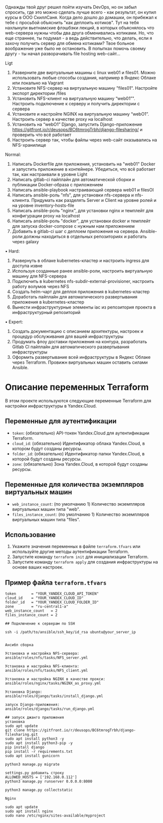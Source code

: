 ﻿Однажды твой друг решил пойти изучать DevOps, но он забыл спросить,
где это можно сделать лучше всего - как результат, он купил курсы в 
ООО СкиллСаня. Когда дело дошло до домашки, он прибежал к тебе с просьбой 
объяснить "как деплоить котиков". Тут на тебя нахлынули вьетнамские флэшбэки 
лекций, в которых объяснялось что web-сервера нужны чтобы два друга обменивались 
котиками. Но, что еще страннее, ты подумал - а ведь действительно, что делать, 
если я захочу получить сервер для обмена котиками? Твое больное воображение уже 
было не остановить. В попытках помочь своему другу - ты начал 
разворачивать file hosting web-сайт...

Ligt

1. Разверните две виртуальные машины с linux web01 и
files01. Можно использовать любые способы создания,
например в Яндекс Облаке или локально на Vagrant
2. Установите NFS-сервер на виртуальную машину "files01".
Настройте экспорт директории /files
3. Установить NFS-клиент на виртуальную машину “web01”".
Настроить подключение к серверу и получить директории с
сервера
4. Установите и настройте NGINX на виртуальную машину
“webО1”. Настроить сервер в качестве proxy на localhost
5. Установить на “webО1” Django, запустить Django-приложение
https://gitfront.io/r/deusops/BC6tmrogTrbh/django-filesharing/ 
и проверить что всё работает
6. Настроить сервер так, чтобы файлы через web-сайт
оказывались на NFS-хранилище

﻿Normal:
1. Написать Dockerfile для приложения, установить на "web01" Docker 
и запустить приложение в контейнере. Убедиться, что всё работает так,
как настраивали в уровне Light
2. Написать gitlab-ci пайплайн для автоматической сборки и 
публикации Docker-образа с приложением
3. Написать ansible-playbook настраивающий сервера web01 и filesOI
4. Написать ansible-роль "nfs", для установки nfs-сервера и nfs-клиента. 
Придумать как разделять Server и Client на уровне ролей и 
на уровне inventory-hosts-file
5. Написать ansible-роль "nginx", для установки nginx и 
темплейт для конфигурации proxy на localhost
6. Написать ansible-роль "docker", для установки docker и 
темплейт для запуска docker-compose с нужным нам приложением
7. Добавить в gitlab-ci шаг с деплоем приложения на сервера. 
Ansible-роли должны находиться в отдельных репозиториях и работать через galaxy

﻿• Hard:
1. Развернуть в облаке kubernetes-кластер и настроить ingress для доступа извне
2. Используя созданные ранее ansible-роли, настроить виртуальную машину для NFS-сервера
3. Подключить в kubernetes nfs-subdir-external-provisioner, настроить работу волумов через NFS
4. Создать helm-чарт для деплоя приложения в kubernetes-кластер
5. Доработать пайплайн для автоматического развертывания приложения в kubernetes-кластер
6. Вынести инфраструктурные элементы iac из репозитория проекта в инфраструктурный репозиторий

﻿• Expert:
1. Создать документацию с описанием архитектуры, настроек и процедур обслуживания для
вашей инфраструктуры
2. Продумать флоу доставки приложения на контура, разработать Gitlab Cl пайплайн для 
автоматического развертывания инфраструктуры
3. Оформить развертывание всей инфраструктуры в Яндекс Облаке через Terraform. 
Провижн виртуальных машин оставить силами Ansible.


# Описание переменных Terraform

В этом проекте используются следующие переменные Terraform для настройки инфраструктуры в Yandex.Cloud.

## Переменные для аутентификации

- `token`: (обязательно) API-токен Yandex.Cloud для аутентификации Terraform.
- `cloud_id`: (обязательно) Идентификатор облака Yandex.Cloud, в котором будут созданы ресурсы.
- `folder_id`: (обязательно) Идентификатор папки Yandex.Cloud, в которой будут созданы ресурсы.
- `zone`: (обязательно) Зона Yandex.Cloud, в которой будут созданы ресурсы.

## Переменные для количества экземпляров виртуальных машин

- `web_instance_count`: (по умолчанию 1) Количество экземпляров виртуальных машин типа "web".
- `files_instance_count`: (по умолчанию 1) Количество экземпляров виртуальных машин типа "files".

## Использование

1. Укажите значения переменных в файле `terraform.tfvars` или используйте другие методы аутентификации Terraform.
2. Запустите команду `terraform init` для инициализации Terraform.
3. Запустите команду `terraform apply` для создания инфраструктуры на основе ваших настроек.

## Пример файла `terraform.tfvars`

```hcl
token       = "YOUR_YANDEX_CLOUD_API_TOKEN"
cloud_id    = "YOUR_YANDEX_CLOUD_ID"
folder_id   = "YOUR_YANDEX_CLOUD_FOLDER_ID"
zone        = "ru-central1-a"
web_instance_count   = 2
files_instance_count = 2

## Подключение к серверам по SSH

ssh -i /path/to/ansible/ssh_key/id_rsa ubuntu@your_server_ip


Ансибл сборка

Установка и настройка NFS-сервера:
ansible/roles/nfs/tasks/NFS_server.yml

Установка и настройка NFS-клиента:
ansible/roles/nfs/tasks/NFS_client.yml

Установка и настройка NGINX в качестве прокси:
ansible/roles/nginx/tasks/NGINX_as_proxy.yml

Установка Django:
ansible/roles/django/tasks/install_django.yml

запуск Django-приложения:
ansible/roles/django/tasks/run_django.yml

## запуск джанго приложения
установка 
sudo apt update
git clone https://gitfront.io/r/deusops/BC6tmrogTrbh/django-filesharing.git
sudo apt install python3 -y
sudo apt install python3-pip -y
pip install django
pip install -r requirements.txt
sudo apt install gunicorn

python3 manage.py migrate

settings.py добавить строку
ALLOWED_HOSTS = ['192.168.0.112']
python3 manage.py runserver 0.0.0.0:8000

python3 manage.py collectstatic

Nginx

sudo apt update
sudo apt install nginx
sudo nano /etc/nginx/sites-available/myproject
